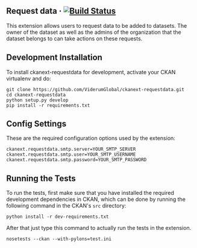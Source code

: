 ## Request data &middot; [![Build Status](https://travis-ci.org/ViderumGlobal/ckanext-requestdata.svg?branch=master)](https://travis-ci.org/ViderumGlobal/ckanext-requestdata)

This extension allows users to request data to be added to datasets. The owner
of the dataset as well as the admins of the organization that the dataset
belongs to can take actions on these requests.

## Development Installation

To install ckanext-requestdata for development, activate your CKAN virtualenv
and do:

```
git clone https://github.com/ViderumGlobal/ckanext-requestdata.git
cd ckanext-requestdata
python setup.py develop
pip install -r requirements.txt
```

## Config Settings

These are the required configuration options used by the extension:
```
ckanext.requestdata.smtp.server=YOUR_SMTP_SERVER
ckanext.requestdata.smtp.user=YOUR_SMTP_USERNAME
ckanext.requestdata.smtp.password=YOUR_SMTP_PASSWORD
```

## Running the Tests

To run the tests, first make sure that you have installed the required
development dependencies in CKAN, which can be done by running the following
command in the CKAN's `src` directory:

```
python install -r dev-requirements.txt
```

After that just type this command to actually run the tests in the extension.

```
nosetests --ckan --with-pylons=test.ini
```
